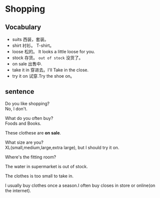 # Shopping
## Vocabulary
* suits 西装，套装。
* shirt 衬衫。 T-shirt。
* loose 松的。 It looks a little loose for you.
* stock 存货。 `out of stock` 没货了。
* on sale 出售中.
* take it in 穿进去。I'll Take in the close.
* try it on 试穿.Try the shoe on。

## sentence
Do you like shopping?  
No, I don't.

What do you often buy?  
Foods and Books.

These clothese are **on sale**.

What size are you?  
XL(small,medium,large,extra large), but I should try it on.

Where's the fitting room?  

The water in supermarket is out of stock.

The clothes is too small to take in.

I usually buy clothes once a season.I often buy closes in store or online(on the internet).

